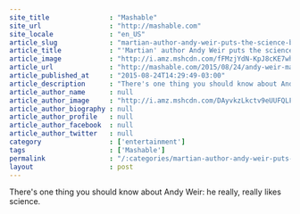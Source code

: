 ```yaml
---
site_title               : "Mashable"
site_url                 : "http://mashable.com"
site_locale              : "en_US"
article_slug             : "martian-author-andy-weir-puts-the-science-back-in-science-fiction"
article_title            : "'Martian' author Andy Weir puts the science back in science fiction"
article_image            : "http://i.amz.mshcdn.com/fFMzjYdN-KpJ8cKE7whoId3tl-E=/1200x627/2015%2F08%2F24%2F3e%2Fmartianthum.00f72.jpg"
article_url              : "http://mashable.com/2015/08/24/andy-weir-martian-interview/"
article_published_at     : "2015-08-24T14:29:49-03:00"
article_description      : "There's one thing you should know about Andy Weir: he really, really likes science."
article_author_name      : null
article_author_image     : "http://i.amz.mshcdn.com/DAyvkzLkctv9eUUFQLFW-WbPiIQ=/90x90/2016%2F06%2F30%2F00%2F201503270cHeadshot_20.dac12.eece9.jpg"
article_author_biography : null
article_author_profile   : null
article_author_facebook  : null
article_author_twitter   : null
category                 : ['entertainment']
tags                     : ['Mashable']
permalink                : "/:categories/martian-author-andy-weir-puts-the-science-back-in-science-fiction/"
layout                   : post
---
```


There's one thing you should know about Andy Weir: he really, really likes science.
